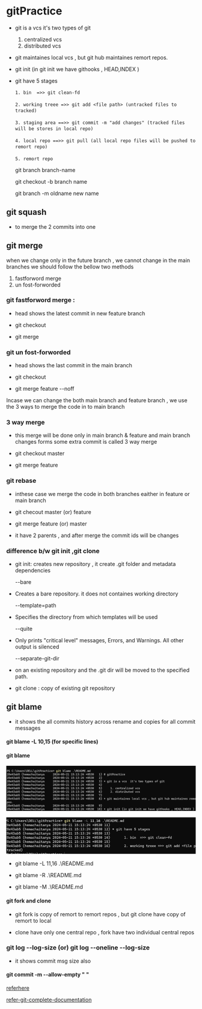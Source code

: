 # gitPractice

* git is a vcs  it's two types of git

    1. centralized vcs
    2. distributed vcs
 
* git maintaines local vcs , but git hub maintaines remort repos.

* git init (in git init we have githooks , HEAD,INDEX )

* git have 5 stages
  
      1. bin  =>> git clean-fd
  
      2. working treee =>> git add <file path> (untracked files to tracked)

      3. staging area ==>> git commit -m "add changes" (tracked files will be stores in local repo)
  
      4. local repo ==>> git pull (all local repo files will be pushed to remort repo)
  
      5. remort repo
  
  
     
     git branch branch-name
    
     git checkout -b branch name
    
     git branch -m oldname new name

## git squash

* to merge the 2 commits  into one

## git merge

when we change only in the future branch , we cannot change in the main branches we should follow the bellow two methods 

  1. fastforword merge
  2. un fost-forworded

### git fastforword merge : 

* head shows the latest commit in new feature branch

* git checkout <master>

* git merge <feature>

### git un fost-forworded

* head shows the last commit in the main branch

*  git checkout <master>

* git merge feature --noff


Incase we can change the both main branch and feature branch , we use the 3 ways to merge the code in to main branch

    

### 3 way merge 

*  this merge will be done only in main branch & feature and main branch changes forms some extra commit is called 3 way merge

* git checkout master

* git merge feature

### git rebase 

* inthese case we merge the code in both branches eaither in feature or main branch

* git checout master (or) feature

* git merge feature (or) master

* it have 2 parents , and after merge the commit ids will be changes

### difference b/w git init ,git clone

* git init: creates new repository , it create .git folder and metadata dependencies

    --bare

* Creates a bare repository. it does not containes working directory 
    

    --template=path

* Specifies the directory from which templates will be used

    --quite

    
* Only prints "critical level" messages, Errors, and Warnings. All other output is silenced

     --separate-git-dir 
     
* on an existing repository and the .git dir will be moved to the specified  path.


* git clone : copy of  existing git repository


## git blame <filename>

* it shows the all commits history  across rename and copies for all commit messages

#### git blame -L 10,15 (for specific lines)

#### git blame 

![blame](./Images/blame.png)

![lines](./Images/line-blame.png)

* git blame -L 11,16 .\README.md

* git blame -R .\README.md

* git blame -M .\README.md

#### git fork and clone

* git fork is copy of remort to remort repos , but git clone have copy of remort to local 

* clone have only one central repo , fork have two individual central repos


### git log --log-size (or) git log --oneline --log-size

* it shows commit msg size also

#### git commit -m --allow-empty " "



[referhere](https://www.atlassian.com/git/tutorials/rewriting-history/git-rebase)


[refer-git-complete-documentation](https://www.atlassian.com/git/tutorials/undoing-changes/git-revert)





  
